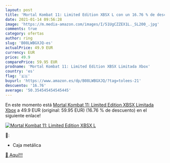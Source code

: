 ```yaml
---
layout: post
title: 'Mortal Kombat 11: Limited Edition XBSX L con un 16.76 % de descuento'
date: 2021-01-14 09:56:28
image: 'https://m.media-amazon.com/images/I/51UgCZZEX1L._SL200_.jpg'
comments: true
category: ofertas
author: ring
slug: 'B08LWBGXJQ-es'
actualPrice: 49.9 EUR
currency: EUR
price: 49.9
comparePrice: 59.95 EUR
prodname: 'Mortal Kombat 11: Limited Edition XBSX Limitada Xbox'
country: 'es'
flag: '🇪🇸'
buyurl: 'https://www.amazon.es/dp/B08LWBGXJQ/?tag=tolees-21'
descuento: '16.76'
average: '50.354545454545445'
---
```


En este momento está [Mortal Kombat 11: Limited Edition XBSX Limitada Xbox](https://www.amazon.es/dp/B08LWBGXJQ/?tag=tolees-21) a 49.9 EUR (original: 59.95 EUR) (16.76 %  de descuento) en el siguiente enlace!

[![Mortal Kombat 11: Limited Edition XBSX L](https://m.media-amazon.com/images/I/51UgCZZEX1L._SL200_.jpg)](https://www.amazon.es/dp/B08LWBGXJQ/?tag=tolees-21)

🔎:

- Caja metálica

[🛒 Aquí!!!](https://www.amazon.es/dp/B08LWBGXJQ/?tag=tolees-21)
